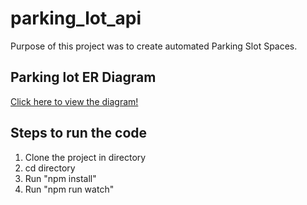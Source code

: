 # parking_lot_api
Purpose of this project was to create automated Parking Slot Spaces.

## Parking lot ER Diagram
[Click here to view the diagram!](https://drive.google.com/file/d/1N3k9qrFF05h5wqftgPTk29S4ldYaSYge/view?usp=sharing)


## Steps to run the code
1. Clone the project in directory
2. cd directory
3. Run "npm install"
4. Run "npm run watch"
